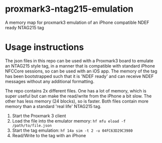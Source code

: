 # proxmark3-ntag215-emulation
A memory map for proxmark3 emulation of an iPhone compatible NDEF ready NTAG215 tag

# Usage instructions
The json files in this repo can be used with a Proxmark3 board to emulate an NTAG215 style tag, in a manner that is compatible with standard iPhone NFCCore sessions, so can be used with an iOS app. The memory of the tag has been bootstrapped such that it is 'NDEF ready' and can receive NDEF messages without any additional formatting.

The repo contains 2x different files. One has a lot of memory, which is super useful but can make the read/write from the iPhone a bit slow. The other has less memory (24 blocks), so is faster. Both files contain more memory than a standard 'real life' NTAG215 tag.

1. Start the Proxmark 3 client
2. Load the file into the emulator memory: `hf mfu eload -f /path/to/file.json`
3. Start the tag emulation: `hf 14a sim -t 2 -u 04FC63D29C3980`
4. Read/Write to the tag with an iPhone

